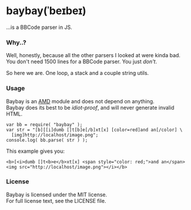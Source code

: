 baybay(ˈbeɪbeɪ)
===============

...is a BBCode parser in JS.

### Why..?

Well, honestly, because all the other parsers I looked at were kinda bad.  
You don't need 1500 lines for a BBCode parser. You just *don't*.

So here we are. One loop, a stack and a couple string utils.

### Usage

Baybay is an [AMD](http://en.wikipedia.org/wiki/Asynchronous_module_definition) module and does not depend on anything.  
Baybay does its best to be *idiot-proof*, and will never generate invalid HTML.

    var bb = require( "baybay" );
    var str = "[b][[i]dumb []t[b]e[/b]xt[x] [color=red]and an[/color] \
      [img]http://localhost/image.png";
    console.log( bb.parse( str ) );

This example gives you:

    <b>[<i>dumb []t<b>e</b>xt[x] <span style="color: red;">and an</span>
    <img src="http://localhost/image.png"></i></b>

### License

Baybay is licensed under the MIT license.  
For full license text, see the LICENSE file.
